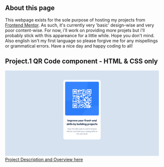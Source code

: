 ## About this page

This webpage exists for the sole purpose of hosting my projects from [Frontend Mentor](https://www.frontendmentor.io/home). As such, it's currently very 'basic' design-wise and very poor content-wise. For now, i'll work on providing more projets but i'll probably stick with this appareance for a little while. Hope you don't mind. Also english isn't my first language so please forgive me for any mispellings or grammatical errors. Have a nice day and happy coding to all!


## Project.1 QR Code component - HTML & CSS only
 ![Image](screenshot_QRcode.png)
 [Project Description and Overview here](https://github.com/joanFaseDev/FrontEnd-mentor-projects/tree/master/1.QRCode)



